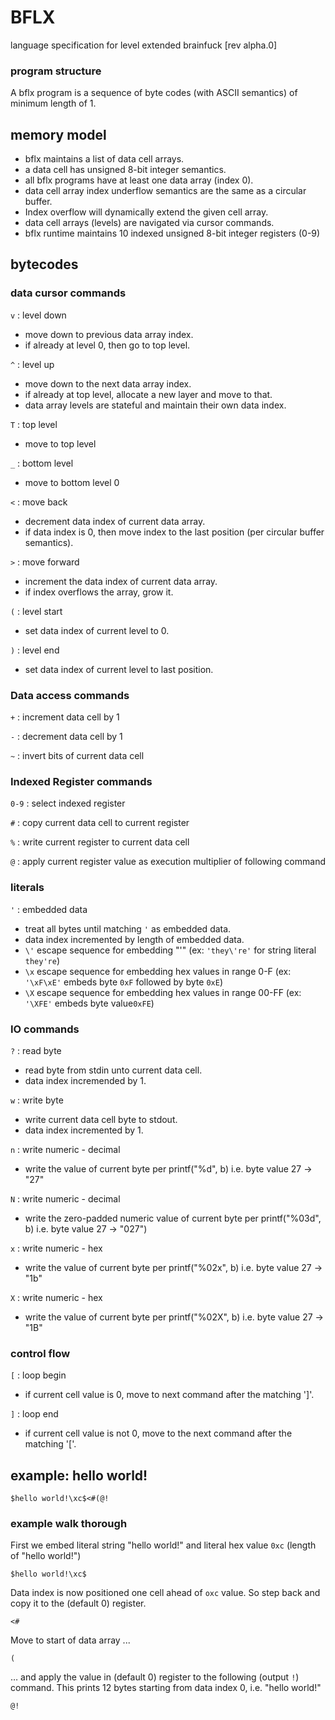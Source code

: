 # BFLX
language specification for level extended brainfuck [rev alpha.0]


### program structure
A bflx program is a sequence of byte codes (with ASCII semantics) of minimum length of 1.
    
## memory model
  
- bflx maintains a list of data cell arrays.
- a data cell has unsigned 8-bit integer semantics.
- all bflx programs have at least one data array (index 0).
- data cell array index underflow semantics are the same as a circular buffer. 
- Index overflow will dynamically extend the given cell array.
- data cell arrays (levels) are navigated via cursor commands.
- bflx runtime maintains 10 indexed unsigned 8-bit integer registers (0-9)

## bytecodes

### data cursor commands
  
`v` : level down    

- move down to previous data array index.
- if already at level 0, then go to top level.
 
`^` : level up

  - move down to the next data array index.
  - if already at top level, allocate a new layer and move to that.
  - data array levels are stateful and maintain their own data index.
      
`T` : top level 

- move to top level 

`_` : bottom level 

- move to bottom level 0

`<` : move back

 - decrement data index of current data array. 
 - if data index is 0, then move index to the last position (per circular buffer semantics).
     
`>` : move forward

 - increment the data index of current data array.
 - if index overflows the array, grow it.

`(` : level start

   - set data index of current level to 0.
   
`)` : level end

   - set data index of current level to last position.
     
### Data access commands

`+` : increment data cell by 1

`-` : decrement data cell by 1

`~` : invert bits of current data cell

### Indexed Register commands
`0-9` : select indexed register

`#` : copy current data cell to current register

`%` : write current register to current data cell

`@` : apply current register value as execution multiplier of following command


### literals 

`'` : embedded data

- treat all bytes until matching `'` as embedded data. 
- data index incremented by length of embedded data.
- `\'` escape sequence for embedding "'" (ex: `'they\'re'` for string literal `they're`)
- `\x` escape sequence for embedding hex values in range 0-F (ex: `'\xF\xE'` embeds byte `0xF` followed by byte `0xE`)
- `\X` escape sequence for embedding hex values in range 00-FF (ex: `'\XFE'` embeds byte value`0xFE`)
 
   
### IO commands
   
`?` : read byte

- read byte from stdin unto current data cell.
- data index incremended by 1.

`w` : write byte

- write current data cell byte to stdout. 
- data index incremented by 1.

`n` : write numeric - decimal

- write the value of current byte per printf("%d", b) i.e. byte value 27 -> "27"

`N` : write numeric - decimal

- write the zero-padded numeric value of current byte per printf("%03d", b) i.e. byte value 27 -> "027")    
     
`x` : write numeric - hex

- write the value of current byte per printf("%02x", b) i.e. byte value 27 -> "1b"

`X` : write numeric - hex

- write the value of current byte per printf("%02X", b) i.e. byte value 27 -> "1B"
     
### control flow
`[` : loop begin

- if current cell value is 0, move to next command after the matching ']'.

`]` : loop end

- if current cell value is not 0, move to the next command after the matching '['.

## example: hello world!
  
    $hello world!\xc$<#(@!

### example walk thorough

First we embed literal string "hello world!" and literal hex value `0xc` (length of "hello world!")

	$hello world!\xc$
	
Data index is now positioned one cell ahead of `oxc` value. So step back and copy it to the (default 0) register.

    <#
    
Move to start of data array ...

    (
    
… and apply the value in (default 0) register to the following (output `!`) command. This prints 12 bytes starting from data index 0, i.e. "hello world!"

    @!
